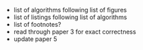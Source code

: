 - list of algorithms following list of figures
- list of listings following list of algorithms
- list of footnotes?
- read through paper 3 for exact correctness
- update paper 5
